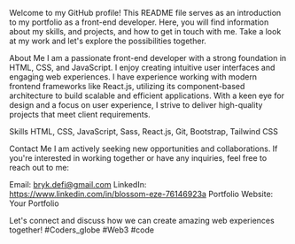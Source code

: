 Welcome to my GitHub profile! This README file serves as an introduction to my portfolio as a front-end developer. Here, you will find information about my skills, and projects, and how to get in touch with me. Take a look at my work and let's explore the possibilities together.

About Me
I am a passionate front-end developer with a strong foundation in HTML, CSS, and JavaScript. I enjoy creating intuitive user interfaces and engaging web experiences. I have experience working with modern frontend frameworks like React.js, utilizing its component-based architecture to build scalable and efficient applications. With a keen eye for design and a focus on user experience, I strive to deliver high-quality projects that meet client requirements.

Skills
HTML, CSS, JavaScript, Sass, React.js, Git, Bootstrap, Tailwind CSS

Contact Me
I am actively seeking new opportunities and collaborations. If you're interested in working together or have any inquiries, feel free to reach out to me:

Email: bryk.defi@gmail.com
LinkedIn: https://www.linkedin.com/in/blossom-eze-76146923a
Portfolio Website: Your Portfolio

Let's connect and discuss how we can create amazing web experiences together!
#Coders_globe #Web3 #code
